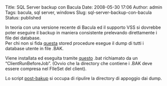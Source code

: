 Title: SQL Server backup con Bacula
Date: 2008-05-30 17:06
Author: admin
Tags: bacula, sql server, windows
Slug: sql-server-backup-con-bacula
Status: published

In teoria con una versione recente di Bacula ed il supporto VSS si
dovrebbe poter eseguire il backup in maniera consistente prelevando
direttamente i file dei database.  
Per chi non si fida
[questa](https://github.com/pbertera/junk/blob/master/mssql-backup/dump.sql) stored
procedure esegue il dump di tutti i database utente in file .BAK.

Viene installata ed eseguita tramite
[questo](https://github.com/pbertera/junk/blob/master/mssql-backup/pre-backup.bat)
.bat richiamato da un “ClientRunBeforeJob”. (Ovvio che la directory che
contiene i .BAK deve essere compresa nel FIleSet del client).

Lo script [post-bakup](https://github.com/pbertera/junk/blob/master/mssql-backup/post-backup.bat)
si occupa di ripulire la directory di appoggio dai dump.
